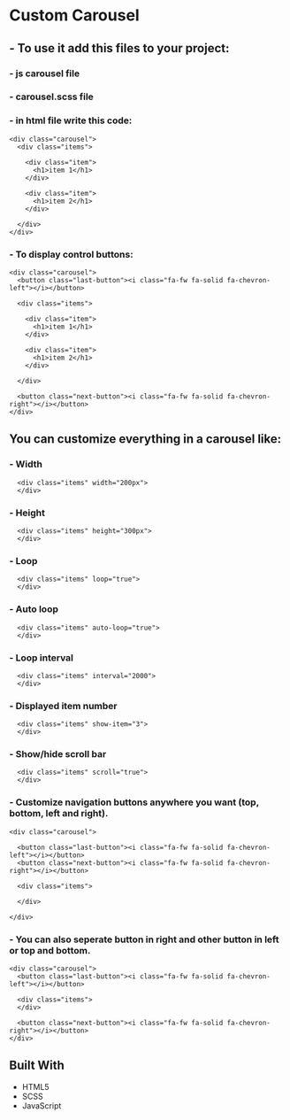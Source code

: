 # Custom Carousel

## - To use it add this files to your project:

### - js carousel file

### - carousel.scss file

### - in html file write this code:

```
<div class="carousel">
  <div class="items">

    <div class="item">
      <h1>item 1</h1>
    </div>

    <div class="item">
      <h1>item 2</h1>
    </div>

  </div>
</div>
```

### - To display control buttons:

```
<div class="carousel">
  <button class="last-button"><i class="fa-fw fa-solid fa-chevron-left"></i></button>

  <div class="items">

    <div class="item">
      <h1>item 1</h1>
    </div>

    <div class="item">
      <h1>item 2</h1>
    </div>

  </div>

  <button class="next-button"><i class="fa-fw fa-solid fa-chevron-right"></i></button>
</div>
```

## You can customize everything in a carousel like:

### - Width

```
  <div class="items" width="200px">
  </div>
```

### - Height

```
  <div class="items" height="300px">
  </div>
```

### - Loop

```
  <div class="items" loop="true">
  </div>
```

### - Auto loop

```
  <div class="items" auto-loop="true">
  </div>
```

### - Loop interval

```
  <div class="items" interval="2000">
  </div>
```

### - Displayed item number

```
  <div class="items" show-item="3">
  </div>
```

### - Show/hide scroll bar

```
  <div class="items" scroll="true">
  </div>
```

### - Customize navigation buttons anywhere you want (top, bottom, left and right).

```
<div class="carousel">

  <button class="last-button"><i class="fa-fw fa-solid fa-chevron-left"></i></button>
  <button class="next-button"><i class="fa-fw fa-solid fa-chevron-right"></i></button>

  <div class="items">

  </div>

</div>
```

### - You can also seperate button in right and other button in left or top and bottom.

```
<div class="carousel">
  <button class="last-button"><i class="fa-fw fa-solid fa-chevron-left"></i></button>

  <div class="items">
  </div>

  <button class="next-button"><i class="fa-fw fa-solid fa-chevron-right"></i></button>
</div>
```

## Built With

- HTML5
- SCSS
- JavaScript

